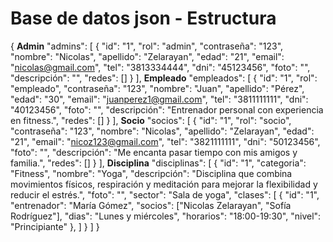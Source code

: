 # Base de datos json - Estructura
{
**Admin**
  "admins": [
		{
			"id": "1",
			"rol": "admin",
			"contraseña": "123",
			"nombre": "Nicolas",
			"apellido": "Zelarayan",
			"edad": "21",
			"email": "nicolas@gmail.com",
			"tel": "3813334444",
			"dni": "45123456",
			"foto": "",
			"descripción": "",
			"redes": []
		}
	],
**Empleado**
  "empleados": [
			{
			"id": "1",
			"rol": "empleado",
			"contraseña": "123",
			"nombre": "Juan",
			"apellido": "Pérez",
			"edad": "30",
			"email": "juanperez1@gmail.com",
			"tel": "3811111111",
			"dni": "40123456",
			"foto": "",
			"descripción": "Entrenador personal con experiencia en fitness.",
			"redes": []
			}
  ],
**Socio**
  "socios": [
    {
      "id": "1",
      "rol": "socio",
      "contraseña": "123",
      "nombre": "Nicolas",
      "apellido": "Zelarayan",
      "edad": "21",
      "email": "nicoz123@gmail.com",
      "tel": "3821111111",
      "dni": "50123456",
      "foto": "",
      "descripción": "Me encanta pasar tiempo con mis amigos y familia.",
      "redes": []
    }
	],
**Disciplina**
	"disciplinas": [
    {
      "id": "1",
      "categoria": "Fitness",
      "nombre": "Yoga",
      "descripción": "Disciplina que combina movimientos físicos, respiración y meditación para mejorar la flexibilidad y reducir el estrés.",
      "foto": "",
      "sector": "Sala de yoga",
      "clases": [
        {
          "id": "1",
          "entrenador": "María Gómez",
          "socios": ["Nicolas Zelarayan", "Sofía Rodríguez"],
          "dias": "Lunes y miércoles",
          "horarios": "18:00-19:30",
          "nivel": "Principiante"
        },
			]
		}
	]
}